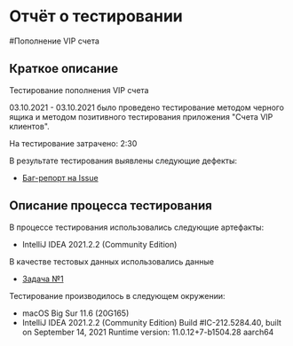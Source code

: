 # Отчёт о тестировании 
#Пополнение VIP счета

## Краткое описание 
Тестирование пополнения VIP счета 

03.10.2021 - 03.10.2021 было проведено тестирование методом черного ящика и методом позитивного тестирования приложения "Счета VIP клиентов".

На тестирование затрачено: 2:30

В результате тестирования выявлены следующие дефекты:
* [Баг-репорт на  Issue](https://github.com/Sashka-sieg/money/issues/1#issue-1014487644)

## Описание процесса тестирования

В процессе тестирования использовались следующие артефакты:
* IntelliJ IDEA 2021.2.2 (Community Edition)

В качестве тестовых данных использовались данные
* [Задача №1](https://github.com/netology-code/javaqa-homeworks/blob/master/intro/MERGED.md)


Тестирование производилось в следующем окружении:
*  macOS Big Sur 11.6 (20G165)
* IntelliJ IDEA 2021.2.2 (Community Edition)
  Build #IC-212.5284.40, built on September 14, 2021
  Runtime version: 11.0.12+7-b1504.28 aarch64


